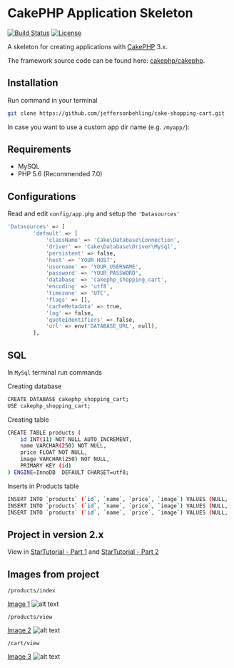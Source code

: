 # CakePHP Application Skeleton

[![Build Status](https://img.shields.io/travis/cakephp/app/master.svg?style=flat-square)](https://travis-ci.org/cakephp/app)
[![License](https://img.shields.io/packagist/l/cakephp/app.svg?style=flat-square)](https://packagist.org/packages/cakephp/app)

A skeleton for creating applications with [CakePHP](https://cakephp.org) 3.x.

The framework source code can be found here: [cakephp/cakephp](https://github.com/cakephp/cakephp).

## Installation

Run command in your terminal

```bash
git clone https://github.com/jeffersonbehling/cake-shopping-cart.git
```

In case you want to use a custom app dir name (e.g. `/myapp/`):

## Requirements
- MySQL
- PHP 5.6 (Recommended 7.0)

## Configurations

Read and edit `config/app.php` and setup the `'Datasources'`
```bash
'Datasources' => [
        'default' => [
            'className' => 'Cake\Database\Connection',
            'driver' => 'Cake\Database\Driver\Mysql',
            'persistent' => false,
            'host' => 'YOUR_HOST',
            'username' => 'YOUR_USERNAME',
            'password' => 'YOUR_PASSWORD',
            'database' => 'cakephp_shopping_cart',
            'encoding' => 'utf8',
            'timezone' => 'UTC',
            'flags' => [],
            'cacheMetadata' => true,
            'log' => false,
            'quoteIdentifiers' => false,
            'url' => env('DATABASE_URL', null),
        ],
```

## SQL
In `MySql` terminal run commands

Creating database
```bash
CREATE DATABASE cakephp_shopping_cart;
USE cakephp_shopping_cart;
```

Creating table
```bash
CREATE TABLE products (
    id INT(11) NOT NULL AUTO_INCREMENT,
    name VARCHAR(250) NOT NULL,
    price FLOAT NOT NULL,
    image VARCHAR(250) NOT NULL,
    PRIMARY KEY (id)
) ENGINE=InnoDB  DEFAULT CHARSET=utf8;
```

Inserts in Products table
```bash
INSERT INTO `products` (`id`, `name`, `price`, `image`) VALUES (NULL, 'Samsung Galaxy S4', '600', '/img/s4.jpg');
INSERT INTO `products` (`id`, `name`, `price`, `image`) VALUES (NULL, 'Samsung Galaxy Note 3', '500', '/img/note3.jpg');
INSERT INTO `products` (`id`, `name`, `price`, `image`) VALUES (NULL, 'Samsung Comment 3', '400', '/img/comment.jpg');
```

## Project in version 2.x

View in [StarTutorial - Part 1](https://www.startutorial.com/articles/view/build-a-shopping-cart-with-cakephp-and-jquery-part-1) and [StarTutorial - Part 2](https://www.startutorial.com/articles/view/build-a-shopping-cart-with-cakephp-and-jquery-part-2)

## Images from project

`/products/index`

[Image 1](https://github.com/jeffersonbehling/cake-shopping-cart/blob/master/webroot/img/prints/index.png)
![alt text](https://github.com/jeffersonbehling/cake-shopping-cart/blob/master/webroot/img/prints/index.png)

`/products/view`

[Image 2](https://github.com/jeffersonbehling/cake-shopping-cart/blob/master/webroot/img/prints/view.png)
![alt text](https://github.com/jeffersonbehling/cake-shopping-cart/blob/master/webroot/img/prints/view.png)

`/cart/view`

[Image 3](https://github.com/jeffersonbehling/cake-shopping-cart/blob/master/webroot/img/prints/cart.png)
![alt text](https://github.com/jeffersonbehling/cake-shopping-cart/blob/master/webroot/img/prints/cart.png)
